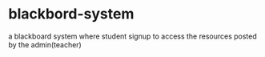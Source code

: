# blackbord-system
a blackboard system where student signup to access the resources posted by the admin(teacher)
